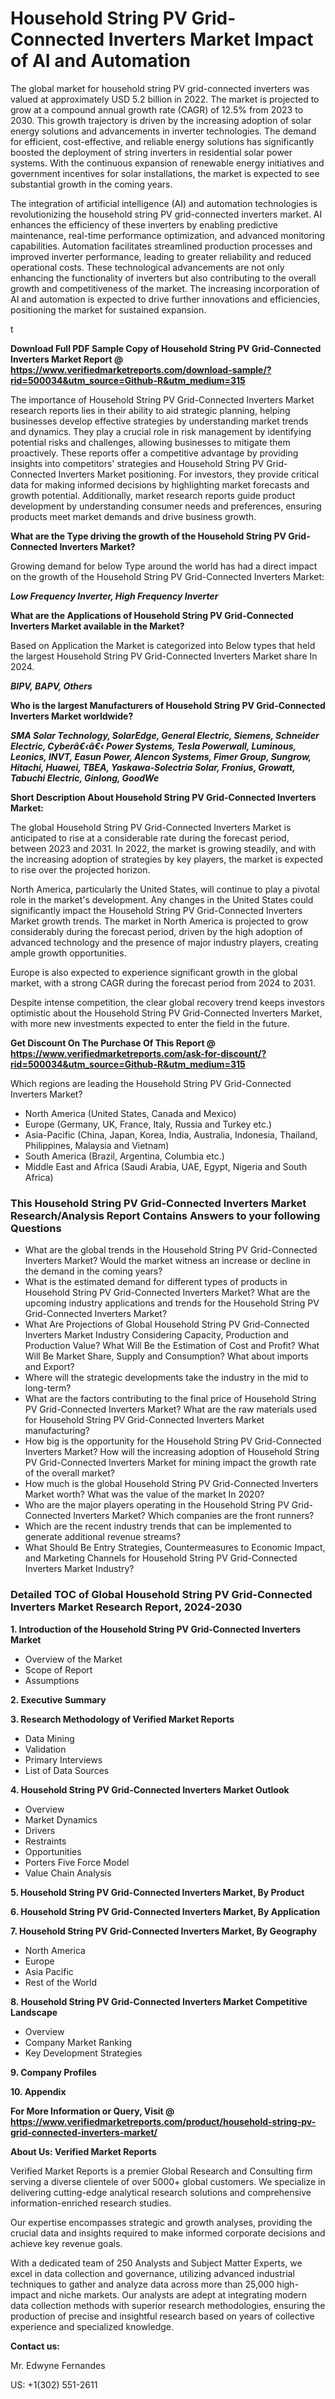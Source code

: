 <meta name="title" content="Global  Household String PV Grid-Connected Inverters Market Impact of AI and Automation"><meta name="description" content="  The global market for household string PV grid-connected inverters was valued at approximately USD 5.2 billion in 2022. The market is projected to grow at a compound"><meta name="title" content=" Household String PV Grid-Connected Inverters Market Size, Share, Scope, Trends, Growth, Opportunities, Analysis, Forecast"> <h1>Household String PV Grid-Connected Inverters Market Impact of AI and Automation</h1> <p>The global market for household string PV grid-connected inverters was valued at approximately USD 5.2 billion in 2022. The market is projected to grow at a compound annual growth rate (CAGR) of 12.5% from 2023 to 2030. This growth trajectory is driven by the increasing adoption of solar energy solutions and advancements in inverter technologies. The demand for efficient, cost-effective, and reliable energy solutions has significantly boosted the deployment of string inverters in residential solar power systems. With the continuous expansion of renewable energy initiatives and government incentives for solar installations, the market is expected to see substantial growth in the coming years.</p> <p>The integration of artificial intelligence (AI) and automation technologies is revolutionizing the household string PV grid-connected inverters market. AI enhances the efficiency of these inverters by enabling predictive maintenance, real-time performance optimization, and advanced monitoring capabilities. Automation facilitates streamlined production processes and improved inverter performance, leading to greater reliability and reduced operational costs. These technological advancements are not only enhancing the functionality of inverters but also contributing to the overall growth and competitiveness of the market. The increasing incorporation of AI and automation is expected to drive further innovations and efficiencies, positioning the market for sustained expansion.</p> t</p><p id="" class=""><strong>Download Full PDF Sample Copy of Household String PV Grid-Connected Inverters Market Report @ <a href="https://www.verifiedmarketreports.com/download-sample/?rid=500034&utm_source=Github-R&utm_medium=315" target="_blank">https://www.verifiedmarketreports.com/download-sample/?rid=500034&utm_source=Github-R&utm_medium=315</a></strong></p><p>The importance of&nbsp;Household String PV Grid-Connected Inverters Market research reports lies in their ability to aid strategic planning, helping businesses develop effective strategies by understanding market trends and dynamics. They play a crucial role in risk management by identifying potential risks and challenges, allowing businesses to mitigate them proactively. These reports offer a competitive advantage by providing insights into competitors' strategies and Household String PV Grid-Connected Inverters Market positioning. For investors, they provide critical data for making informed decisions by highlighting market forecasts and growth potential. Additionally, market research reports guide product development by understanding consumer needs and preferences, ensuring products meet market demands and drive business growth.</p><p><strong>What are the&nbsp;Type driving the growth of the Household String PV Grid-Connected Inverters Market?</strong></p><p id="" class="">Growing demand for below Type around the world has had a direct impact on the growth of the Household String PV Grid-Connected Inverters Market:</p><em><strong>Low Frequency Inverter, High Frequency Inverter</strong></em></p><strong>What are the&nbsp;Applications&nbsp;of Household String PV Grid-Connected Inverters Market available in the Market?</strong></p><p id="" class="">Based on Application the Market is categorized into Below types that held the largest Household String PV Grid-Connected Inverters Market share In 2024.</p><em><strong>BIPV, BAPV, Others</strong></em></p><strong>Who is the largest Manufacturers of Household String PV Grid-Connected Inverters Market worldwide?</strong></p><p><em><strong>SMA Solar Technology, SolarEdge, General Electric, Siemens, Schneider Electric, Cyberâ€‹â€‹ Power Systems, Tesla Powerwall, Luminous, Leonics, INVT, Easun Power, Alencon Systems, Fimer Group, Sungrow, Hitachi, Huawei, TBEA, Yaskawa-Solectria Solar, Fronius, Growatt, Tabuchi Electric, Ginlong, GoodWe</strong></em></p><p id="" class=""><strong>Short Description About Household String PV Grid-Connected Inverters Market:</strong></p><p>The global Household String PV Grid-Connected Inverters Market is anticipated to rise at a considerable rate during the forecast period, between 2023 and 2031. In 2022, the market is growing steadily, and with the increasing adoption of strategies by key players, the market is expected to rise over the projected horizon.</p><p>North America, particularly the United States, will continue to play a pivotal role in the market's development. Any changes in the United States could significantly impact the Household String PV Grid-Connected Inverters Market growth trends. The market in North America is projected to grow considerably during the forecast period, driven by the high adoption of advanced technology and the presence of major industry players, creating ample growth opportunities.</p><p>Europe is also expected to experience significant growth in the global market, with a strong CAGR during the forecast period from 2024 to 2031.</p><p>Despite intense competition, the clear global recovery trend keeps investors optimistic about the Household String PV Grid-Connected Inverters Market, with more new investments expected to enter the field in the future.</p><p id="" class=""><strong>Get Discount On The Purchase Of This Report @ <a href="https://www.verifiedmarketreports.com/ask-for-discount/?rid=500034&utm_source=Github-R&utm_medium=315" target="_blank">https://www.verifiedmarketreports.com/ask-for-discount/?rid=500034&utm_source=Github-R&utm_medium=315</a></strong></p>Which regions are leading the Household String PV Grid-Connected Inverters Market?</p><ul><li>North America (United States, Canada and Mexico)</li><li>Europe (Germany, UK, France, Italy, Russia and Turkey etc.)</li><li>Asia-Pacific (China, Japan, Korea, India, Australia, Indonesia, Thailand, Philippines, Malaysia and Vietnam)</li><li>South America (Brazil, Argentina, Columbia etc.)</li><li>Middle East and Africa (Saudi Arabia, UAE, Egypt, Nigeria and South Africa)</li></ul><h3 id="" class="">This Household String PV Grid-Connected Inverters Market Research/Analysis Report Contains Answers to your following Questions</h3><ul><li>What are the global trends in the Household String PV Grid-Connected Inverters Market? Would the market witness an increase or decline in the demand in the coming years?</li><li>What is the estimated demand for different types of products in Household String PV Grid-Connected Inverters Market? What are the upcoming industry applications and trends for the Household String PV Grid-Connected Inverters Market?</li><li>What Are Projections of Global Household String PV Grid-Connected Inverters Market Industry Considering Capacity, Production and Production Value? What Will Be the Estimation of Cost and Profit? What Will Be Market Share, Supply and Consumption? What about imports and Export?</li><li>Where will the strategic developments take the industry in the mid to long-term?</li><li>What are the factors contributing to the final price of Household String PV Grid-Connected Inverters Market? What are the raw materials used for Household String PV Grid-Connected Inverters Market manufacturing?</li><li>How big is the opportunity for the Household String PV Grid-Connected Inverters Market? How will the increasing adoption of Household String PV Grid-Connected Inverters Market for mining impact the growth rate of the overall market?</li><li>How much is the global Household String PV Grid-Connected Inverters Market worth? What was the value of the market In 2020?</li><li>Who are the major players operating in the Household String PV Grid-Connected Inverters Market? Which companies are the front runners?</li><li>Which are the recent industry trends that can be implemented to generate additional revenue streams?</li><li>What Should Be Entry Strategies, Countermeasures to Economic Impact, and Marketing Channels for Household String PV Grid-Connected Inverters Market Industry?</li></ul><h3 id="" class="">Detailed TOC of Global Household String PV Grid-Connected Inverters Market Research Report, 2024-2030</h3><p id="" class=""><strong>1. Introduction of the Household String PV Grid-Connected Inverters Market</strong></p><ul><li>Overview of the Market</li><li>Scope of Report</li><li>Assumptions</li></ul><p id="" class=""><strong>2. Executive Summary</strong></p><p id="" class=""><strong>3. Research Methodology of Verified Market Reports</strong></p><ul><li>Data Mining</li><li>Validation</li><li>Primary Interviews</li><li>List of Data Sources</li></ul><p id="" class=""><strong>4. Household String PV Grid-Connected Inverters Market Outlook</strong></p><ul><li>Overview</li><li>Market Dynamics</li><li>Drivers</li><li>Restraints</li><li>Opportunities</li><li>Porters Five Force Model</li><li>Value Chain Analysis</li></ul><p id="" class=""><strong>5. Household String PV Grid-Connected Inverters Market, By Product</strong></p><p id="" class=""><strong>6. Household String PV Grid-Connected Inverters Market, By Application</strong></p><p id="" class=""><strong>7. Household String PV Grid-Connected Inverters Market, By Geography</strong></p><ul><li>North America</li><li>Europe</li><li>Asia Pacific</li><li>Rest of the World</li></ul><p id="" class=""><strong>8. Household String PV Grid-Connected Inverters Market Competitive Landscape</strong></p><ul><li>Overview</li><li>Company Market Ranking</li><li>Key Development Strategies</li></ul><p id="" class=""><strong>9. Company Profiles</strong></p><p id="" class=""><strong>10. Appendix</strong></p><p id="" class=""><strong>For More Information or Query, Visit @ <a href="https://www.verifiedmarketreports.com/product/household-string-pv-grid-connected-inverters-market/" target="_blank">https://www.verifiedmarketreports.com/product/household-string-pv-grid-connected-inverters-market/</a></strong></p><p id="" class=""><strong>About Us: Verified Market Reports</strong></p><p id="" class="">Verified Market Reports is a premier Global Research and Consulting firm serving a diverse clientele of over 5000+ global customers. We specialize in delivering cutting-edge analytical research solutions and comprehensive information-enriched research studies.</p><p id="" class="">Our expertise encompasses strategic and growth analyses, providing the crucial data and insights required to make informed corporate decisions and achieve key revenue goals.</p><p id="" class="">With a dedicated team of 250 Analysts and Subject Matter Experts, we excel in data collection and governance, utilizing advanced industrial techniques to gather and analyze data across more than 25,000 high-impact and niche markets. Our analysts are adept at integrating modern data collection methods with superior research methodologies, ensuring the production of precise and insightful research based on years of collective experience and specialized knowledge.</p><p id="" class=""><strong>Contact us:</strong></p><p id="" class="">Mr. Edwyne Fernandes</p><p id="" class="">US: +1(302) 551-2611</p>